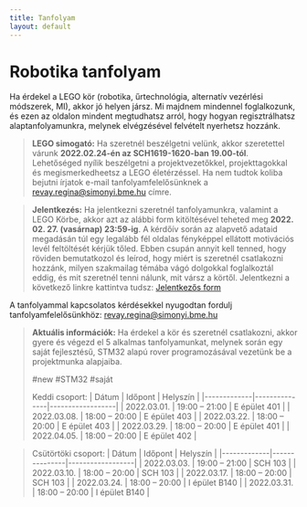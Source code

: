 ```yaml
---
title: Tanfolyam
layout: default
---
```


# Robotika tanfolyam

Ha érdekel a LEGO kör (robotika, űrtechnológia, alternatív vezérlési módszerek, MI), akkor jó helyen jársz. Mi majdnem mindennel foglalkozunk, és ezen az oldalon mindent megtudhatsz arról, hogy hogyan regisztrálhatsz alaptanfolyamunkra, melynek elvégzésével felvételt nyerhetsz hozzánk.

 > **LEGO simogató:**
 Ha szeretnél beszélgetni velünk, akkor szeretettel várunk **2022.02.24-én az SCH1619-1620-ban 19.00-tól**. Lehetőséged nyílik beszélgetni a projektvezetőkkel, projekttagokkal és megismerkedheetsz a LEGO életérzéssel. Ha nem tudtok koliba bejutni írjatok e-mail tanfolyamfelelősünknek a [revay.regina@simonyi.bme.hu](mailto:revay.regina@simonyi.bme.hu) címre.


> **Jelentkezés:**
 Ha jelentkezni szeretnél tanfolyamunkra, valamint a LEGO Körbe, akkor azt az alábbi form kitöltésével teheted meg **2022. 02. 27. (vasárnap) 23:59-ig**.
A kérdőív során az alapvető adataid megadásán túl egy legalább fél oldalas fényképpel ellátott motivációs levél feltöltését kérjük tőled.
Ebben csupán annyit kell tenned, hogy röviden bemutatkozol és leírod, hogy miért is szeretnél csatlakozni hozzánk, milyen szakmailag témába vágó dolgokkal foglalkoztál eddig,
és mit szeretnél tenni nálunk, mit vársz a körtől.
Jelentkezni a következő linkre kattintva tudsz: [Jelentkezős form](https://forms.gle/pYtL6PPGnjth5rU58) 
 
A tanfolyammal kapcsolatos kérdésekkel nyugodtan fordulj tanfolyamfelelősünkhöz: 
[revay.regina@simonyi.bme.hu](mailto:revay.regina@simonyi.bme.hu)
> **Aktuális információk:**
> Ha érdekel a kör és szeretnél csatlakozni,
akkor gyere és végezd el 5 alkalmas
tanfolyamunkat, melynek során egy saját fejlesztésű,
STM32 alapú rover programozásával
vezetünk be a projektmunka alapjaiba.
>
> #new #STM32 #saját
> 
> Keddi csoport: 
> |    Dátum    |    Időpont    |    Helyszín      |
> |-------------|---------------|------------------|
> | 2022.03.01. | 19:00 – 21:00 |   E épület 401   |
> | 2022.03.08. | 18:00 – 20:00 |   E épület 403   |
> | 2022.03.22. | 18:00 – 20:00 |   E épület 403   | 
> | 2022.03.29. | 18:00 – 20:00 |   E épület 401   |
> | 2022.04.05. | 18:00 – 20:00 |   E épület 402   |
> 

> Csütörtöki csoport: 
> |    Dátum    |    Időpont    |    Helyszín      |
> |-------------|---------------|------------------|
> | 2022.03.03. | 19:00 – 21:00 |   SCH 103        |
> | 2022.03.10. | 18:00 – 20:00 |   SCH 103        |
> | 2022.03.17. | 18:00 – 20:00 |   SCH 103        |
> | 2022.03.24. | 18:00 – 20:00 |   I épület B140  |
> | 2022.03.31. | 18:00 – 20:00 |   I épület B140  |
> 
